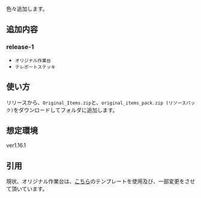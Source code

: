 色々追加します。

## 追加内容
### release-1
- `オリジナル作業台`
- `テレポートステッキ`

## 使い方
リリースから、`Original_Items.zip`と、`original_items_pack.zip (リソースパック)`をダウンロードしてフォルダに追加します。

## 想定環境
ver1.16.1

## 引用
現状、オリジナル作業台は、[こちら](https://sensenba.hatenablog.com/entry/2021/05/03/153317)のテンプレートを使用及び、一部変更をさせて頂いています。
